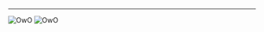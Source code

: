 ---
![OwO](https://github-readme-stats.vercel.app/api?username=shibaisdog&count_private=true&show_icons=true)
![OwO](https://github-readme-stats.vercel.app/api/top-langs/?username=shibaisdog&layout=compact&langs_count=25)
